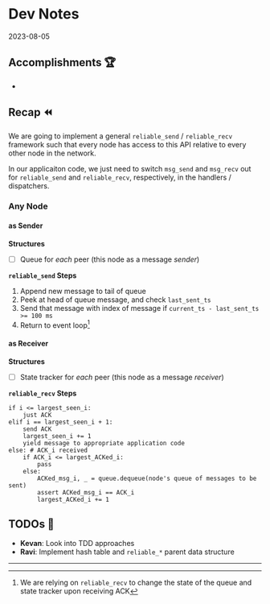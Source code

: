 # Dev Notes

2023-08-05

## Accomplishments 🏆

-

## Recap ⏪

We are going to implement a general `reliable_send` / `reliable_recv` framework such that every node has access to this API relative to every other node in the network.

In our applicaiton code, we just need to switch `msg_send` and `msg_recv` out for `reliable_send` and `reliable_recv`, respectively, in the handlers / dispatchers.

### Any Node

#### as Sender

**Structures**

- [ ] Queue for _each_ peer (this node as a message _sender_)

**`reliable_send` Steps**

1. Append new message to tail of queue
2. Peek at head of queue message, and check `last_sent_ts`
3. Send that message with index of message if `current_ts - last_sent_ts >= 100 ms`
4. Return to event loop[^1]

#### as Receiver

**Structures**

- [ ] State tracker for _each_ peer (this node as a message _receiver_)

**`reliable_recv` Steps**

```
if i <= largest_seen_i:
    just ACK
elif i == largest_seen_i + 1:
    send ACK
    largest_seen_i += 1
    yield message to appropriate application code
else: # ACK_i received
    if ACK_i <= largest_ACKed_i:
        pass
    else:
        ACKed_msg_i, _ = queue.dequeue(node's queue of messages to be sent)
        assert ACKed_msg_i == ACK_i
        largest_ACKed_i += 1
```

## TODOs 📝

- **Kevan**: Look into TDD approaches
- **Ravi**: Implement hash table and `reliable_*` parent data structure

---

[^1]: We are relying on `reliable_recv` to change the state of the queue and state tracker upon receiving ACK
